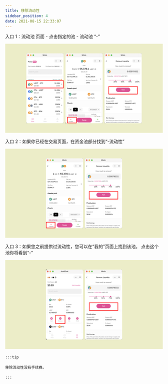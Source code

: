 ```yaml
---
title: 移除流动性
sidebar_position: 4
date: 2021-08-15 22:33:07
---
```


入口 1：流动池 页面 - 点击指定的池 - 流动池 “-”

![](../assets/remove-liquidity-p1.png)

入口 2：如果你已经在交易页面，在资金池部分找到“-流动性”

![](../assets/remove-liquidity-p2.png)

入口 3：如果您之前提供过流动性，您可以在“我的”页面上找到该池。 点击这个池你将看到“-”

![](../assets/remove-liquidity-p3.png)

````mdx-code-block
:::tip

移除流动性没有手续费。

:::
````